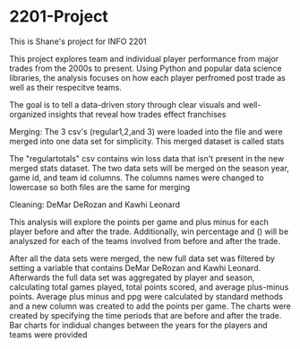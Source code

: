 # 2201-Project
This is Shane's project for INFO 2201

This project explores team and individual player performance from major trades from the 2000s to present. Using Python and popular data science libraries, the analysis focuses on how each player perfromed post trade as well as their respecitve teams.

The goal is to tell a data-driven story through clear visuals and well-organized insights that reveal how trades effect franchises

Merging:
The 3 csv's (regular1,2,and 3) were loaded into the file and were merged into one data set for simplicity. This merged dataset is called stats

The "regulartotals" csv contains win loss data that isn't present in the new merged stats dataset. The two data sets will be merged on the season year, game id, and team id columns. The columns names were changed to lowercase so both files are the same for merging

Cleaning:
DeMar DeRozan and Kawhi Leonard

This analysis will explore the points per game and plus minus for each player before and after the trade. Additionally, win percentage and () will be analyszed for each of the teams involved from before and after the trade.

After all the data sets were merged, the new full data set was filtered by setting a variable that contains DeMar DeRozan and Kawhi Leonard.
Afterwards the full data set was aggregated by player and season, calculating total games played, total points scored, and average plus-minus points. Average plus minus and ppg were calculated by standard methods and a new column was created to add the points per game. The charts were created by specifying the time periods that are before and after the trade. Bar charts for indidual changes between the years for the players and teams were provided

